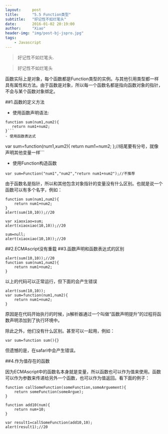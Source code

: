```yaml
---
layout:     post
title:      "5.5 Function类型"
subtitle:   "好记性不如烂笔头"
date:       2016-01-02 20:19:00
author:     "Xiao"
header-img: "img/post-bj-jspro.jpg"
tags:
    - Javascript
---
```


>好记性不如烂笔头.

>好记性不如烂笔头

函数实际上是对象，每个函数都是Function类型的实例。与其他引用类型都一样具有属性和方法。由于函数是对象，所以每一个函数名都是指向函数对象的指针，不会与某个函数对象绑定。

##1.函数的定义方法

- 使用函数声明语法:
```
function sum(num1,num2){
   return num1+num2; 
}```
- 使用函数表达式
```
var sum=function(num1,xum2){ 
  return num1+num2; 
  };//结尾要有分号，就像声明其他变量一样```
- 使用Function构造函数
```
var sum=Function("num1","num2","return num1+num2");//不推荐
```

由于函数名是指针，所以和其他包含对象指针的变量没有什么区别。也就是说一个函数可以有多个名字，例如：
```
function sum(num1,num2){
	return num1+num2;
}
alert(sum(10,10));//20

var xiaoxiao=sum;
alert(xiaoxiao(10,10));//20

sum=null;
alert(xiaoxiao(10,10));//20
```
##2.ECMAscript没有重载
##3.函数声明和函数表达式的区别
```
alert(sum(10,10));//20
function sum(num1,num2){
	return num1+num2;
}
```
以上的代码可以正常运行，但下面的会产生错误
```
alert(sum(10,10));
var sum=function(num1,num2){
	return num1+num2;
}
```
原因是在代码开始执行的时候，js解析器通过一个叫做“函数声明提升”的过程将函数声明添加到了执行环境中。

除此之外，他们没有什么区别。甚至可以一起用，例如：
```
var sum=function sum(){}
```
但遗憾的是，在safari中会产生错误。

##4.作为值存在的函数

因为ECMAscript中的函数名本身就是变量，所以函数也可以作为值来使用。函数可以作为参数来传递给另外一个函数，也可以作为值返回。看下面的例子：
```
function callSomeFunction(someFunction,someArguement){
	return someFunction(someArgue);
}

function add10(num){
	return num+10;
}

var result1=callSomeFunction(add10,10);
alert(result1);//20
```

